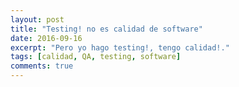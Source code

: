 ```yaml
---
layout: post
title: "Testing! no es calidad de software"
date: 2016-09-16
excerpt: "Pero yo hago testing!, tengo calidad!."
tags: [calidad, QA, testing, software]
comments: true
---
```

